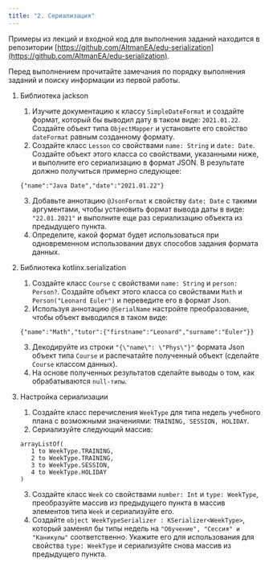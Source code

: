 ```yaml
---
title: "2. Сериализация"
---
```


Примеры из лекций и входной код для выполнения заданий находится в репозитории [https://github.com/AltmanEA/edu-serialization](https://github.com/AltmanEA/edu-serialization).

Перед выполнением прочитайте замечания по порядку выполнения заданий и поиску информации из первой работы.

1. Библиотека jackson
   
   1. Изучите документацию к классу ```SimpleDateFormat``` и создайте формат, который бы выводил дату в таком виде: ```2021.01.22```. Создайте объект типа ```ObjectMapper``` и установите его свойство ```dateFormat``` равным созданному формату.
   2. Создайте класс ```Lesson``` со свойствами ```name: String``` и ```date: Date```. Создайте объект этого класса со свойствами, указанными ниже, и выполните его сериализацию в формат JSON. В результате должно получиться примерно следующее:
   <pre><code>{"name":"Java Date","date":"2021.01.22"}</pre></code>
   3. Добавьте аннотацию ```@JsonFormat``` к свойству ```date: Date``` с такими аргументами, чтобы установить формат вывода даты в виде: ```"22.01.2021"``` и выполните еще раз сериализацию объекта из предыдущего пункта.
   4. Определите, какой формат будет использоваться при одновременном использовании двух способов задания формата данных.
   
2. Библиотека kotlinx.serialization

   1. Создайте класс ```Course``` с свойствами ```name: String``` и ```person: Person?```. Создайте объект этого класса со свойствами ```Math``` и ```Person("Leonard Euler")``` и переведите его в формат Json.
   2. Используя аннотацию ```@SerialName``` настройте преобразование, чтобы объект выводился в таком виде:
   <pre><code>{"name":"Math","tutor":{"firstname":"Leonard","surname":"Euler"}}</pre></code>
   3. Декодируйте из строки ```"{\"name\": \"Phys\"}"``` формата Json объект типа ```Course``` и распечатайте полученный объект (сделайте ```Course``` классом данных).
   4. На основе полученных результатов сделайте выводы о том, как обрабатываются ```null-типы```.
   
3. Настройка сериализации

   1. Создайте класс перечисления ```WeekType``` для типа недель учебного плана с возможными значениями: ```TRAINING, SESSION, HOLIDAY```.
   2. Сериализуйте следующий массив:
   <pre><code>arrayListOf(
      1 to WeekType.TRAINING,
      2 to WeekType.TRAINING,
      3 to WeekType.SESSION,
      4 to WeekType.HOLIDAY
   )</pre></code>
   3. Создайте класс ```Week``` со свойствами ```number: Int``` и ```type: WeekType```, преобразуйте массив из предыдущего пункта в массив элементов типа ```Week``` и сериализуйте его.
   4. Создайте ```object WeekTypeSerializer : KSerializer<WeekType>```, который заменял бы типы недель на ```"Обучение", "Сессия" и "Каникулы"``` соответственно. Укажите его для использования для свойства ```type: WeekType``` и сериализуйте снова массив из предыдущего пункта.